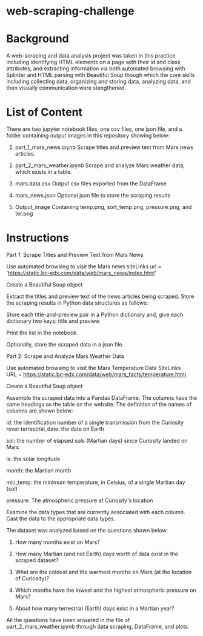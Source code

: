 # web-scraping-challenge
# Background

A web-scraping and data analysis project was taken in this practice including identifying HTML elements on a page with their id and class attributes, and extracting information via both automated browsing with Splinter and HTML parsing with Beautiful Soup though which the core skills including collecting data, organizing and storing data, analyzing data, and then visually communication were stengthened.

# List of Content

There are two jupyter notebook files, one csv files, one json file, and a folder containing output images in this repository showing below: 

1. part_1_mars_news.ipynb
 Scrape titles and preview text from Mars news articles.

2. part_2_mars_weather.ipynb
Scrape and analyze Mars weather data, which exists in a table.

3. mars.data.csv
Output csv files exported from the DataFrame 

4. mars_news.json
Optional json file to store the scraping results

5. Output_image
Containing temp.png, sort_temp.png, pressure.png, and ter.png

# Instructions

Part 1: Scrape Titles and Preview Text from Mars News

Use automated browsing to visit the Mars news siteLinks 
url = 'https://static.bc-edx.com/data/web/mars_news/index.html'

Create a Beautiful Soup object

Extract the titles and preview text of the news articles being scraped. Store the scraping results in Python data structures as follows:

Store each title-and-preview pair in a Python dictionary and, give each dictionary two keys: title and preview. 

Print the list in the notebook.

Optionally, store the scraped data in a json file.

Part 2: Scrape and Analyze Mars Weather Data

Use automated browsing to visit the Mars Temperature Data SiteLinks  
URL = https://static.bc-edx.com/data/web/mars_facts/temperature.html.

Create a Beautiful Soup object 

Assemble the scraped data into a Pandas DataFrame. The columns have the same headings as the table on the website. The definition of the names of columns are shown below:

id: the identification number of a single transmission from the Curiosity rover
terrestrial_date: the date on Earth

sol: the number of elapsed sols (Martian days) since Curiosity landed on Mars

ls: the solar longitude

month: the Martian month

min_temp: the minimum temperature, in Celsius, of a single Martian day (sol)

pressure: The atmospheric pressure at Curiosity's location

Examine the data types that are currently associated with each column. Cast the data to the appropriate data types.


The dataset was analyzed based on the questions shown below: 

1. How many months exist on Mars?

2. How many Martian (and not Earth) days worth of data exist in the scraped dataset?

3. What are the coldest and the warmest months on Mars (at the location of Curiosity)? 

4. Which months have the lowest and the highest atmospheric pressure on Mars? 

5. About how many terrestrial (Earth) days exist in a Martian year? 

All the questions have been anwered in the file of part_2_mars_weather.ipynb through data scraping, DataFrame, and plots. 